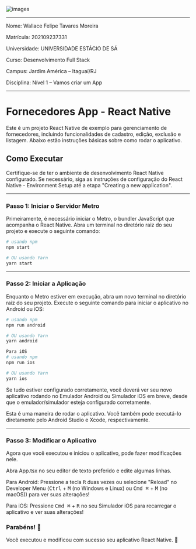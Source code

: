 
![images](https://github.com/Wfelipetm/CadastroFornecedores/assets/108297008/107565f0-8f51-4d2b-9db7-c052567f898d)


------------------------------------------------------------------------------------------------------------------------------------------------------------------------------------------------------

Nome: Wallace Felipe Tavares Moreira

Matrícula: 202109237331 

Universidade: UNIVERSIDADE ESTÁCIO DE SÁ 

Curso: Desenvolvimento Full Stack 

Campus: Jardim América – Itaguaí/RJ 

Disciplina: Nível 1 – Vamos criar um App


------------------------------------------------------------------------------------------------------------------------------------------------------------------------------------------------------

# Fornecedores App - React Native
Este é um projeto React Native de exemplo para gerenciamento de fornecedores, incluindo funcionalidades de cadastro, edição, exclusão e listagem. Abaixo estão instruções básicas sobre como rodar o aplicativo.

## Como Executar
Certifique-se de ter o ambiente de desenvolvimento React Native configurado. Se necessário, siga as instruções de configuração do React Native - Environment Setup até a etapa "Creating a new application".

------------------------------------------------------------------------------------------------------------------------------------------------------------------------------------------------------
### Passo 1: Iniciar o Servidor Metro
Primeiramente, é necessário iniciar o Metro, o bundler JavaScript que acompanha o React Native. Abra um terminal no diretório raiz do seu projeto e execute o seguinte comando:

```bash
# usando npm
npm start

# OU usando Yarn
yarn start
```

------------------------------------------------------------------------------------------------------------------------------------------------------------------------------------------------------
### Passo 2: Iniciar a Aplicação
Enquanto o Metro estiver em execução, abra um novo terminal no diretório raiz do seu projeto. Execute o seguinte comando para iniciar o aplicativo no Android ou iOS:
```bash
# usando npm
npm run android

# OU usando Yarn
yarn android

Para iOS
# usando npm
npm run ios

# OU usando Yarn
yarn ios
```

Se tudo estiver configurado corretamente, você deverá ver seu novo aplicativo rodando no Emulador Android ou Simulador iOS em breve, desde que o emulador/simulador esteja configurado corretamente.


Esta é uma maneira de rodar o aplicativo. Você também pode executá-lo diretamente pelo Android Studio e Xcode, respectivamente.

------------------------------------------------------------------------------------------------------------------------------------------------------------------------------------------------------
### Passo 3: Modificar o Aplicativo
Agora que você executou e iniciou o aplicativo, pode fazer modificações nele.


Abra App.tsx no seu editor de texto preferido e edite algumas linhas.


Para Android: Pressione a tecla <kbd>R</kbd> duas vezes ou selecione "Reload" no Developer Menu (<kbd>Ctrl</kbd> + <kbd>M</kbd> (no Windows e Linux) ou <kbd>Cmd ⌘</kbd> + <kbd>M</kbd> (no macOS)) para ver suas alterações!

Para iOS: Pressione <kbd>Cmd ⌘</kbd> + <kbd>R</kbd> no seu Simulador iOS para recarregar o aplicativo e ver suas alterações!


### Parabéns! :tada:

Você executou e modificou com sucesso seu aplicativo React Native. :partying_face:












